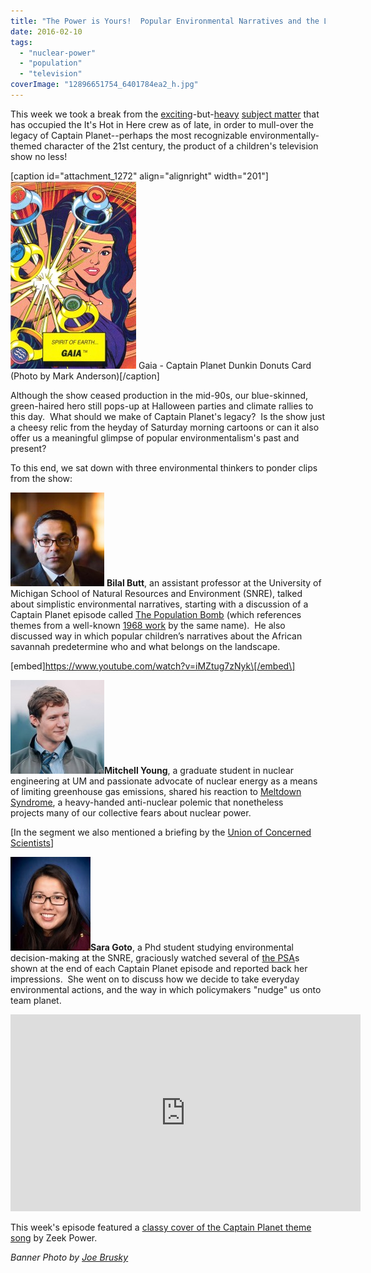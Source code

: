 ```yaml
---
title: "The Power is Yours!  Popular Environmental Narratives and the Legacy of Captain Planet"
date: 2016-02-10
tags: 
  - "nuclear-power"
  - "population"
  - "television"
coverImage: "12896651754_6401784ea2_h.jpg"
---
```


This week we took a break from the [exciting](http://www.hotinhere.us/2016/01/maintaining-the-lions-den-with-craig-packer/)\-but-[heavy](http://www.hotinhere.us/podcast/financing-biodiversity-conservation-the-case-of-the-birds-head-seascape/) [subject matter](http://www.hotinhere.us/podcast/last-animals-lasting-solutions-lions-the-last-animals-and-conservation-strategies/) that has occupied the It's Hot in Here crew as of late, in order to mull-over the legacy of Captain Planet--perhaps the most recognizable environmentally-themed character of the 21st century, the product of a children's television show no less!

\[caption id="attachment\_1272" align="alignright" width="201"\][![Gaia - Captain Planet Dunkin Donuts Card (Photographed by Mark Anderson)](images/4141724180_95f29457a2_b-201x300.jpg)](http://www.hotinhere.us/wp-content/uploads/2016/02/4141724180_95f29457a2_b.jpg) Gaia - Captain Planet Dunkin Donuts Card (Photo by Mark Anderson)\[/caption\]

Although the show ceased production in the mid-90s, our blue-skinned, green-haired hero still pops-up at Halloween parties and climate rallies to this day.  What should we make of Captain Planet's legacy?  Is the show just a cheesy relic from the heyday of Saturday morning cartoons or can it also offer us a meaningful glimpse of popular environmentalism's past and present?

To this end, we sat down with three environmental thinkers to ponder clips from the show:<!--more-->

[![Bilal Butt](images/SIDRAASIM-E-259-1-150x150.jpg)](http://www.hotinhere.us/wp-content/uploads/2016/02/SIDRAASIM-E-259-1.jpg) **Bilal Butt**, an assistant professor at the University of Michigan School of Natural Resources and Environment (SNRE), talked about simplistic environmental narratives, starting with a discussion of a Captain Planet episode called [The Population Bomb](https://www.youtube.com/watch?v=oQ6jm13jH_k) (which references themes from a well-known [1968 work](https://en.wikipedia.org/wiki/The_Population_Bomb) by the same name).  He also discussed way in which popular children’s narratives about the African savannah predetermine who and what belongs on the landscape.

\[embed\]https://www.youtube.com/watch?v=iMZtug7zNyk\[/embed\]

[![Mitchell Young](images/A95957A5A-150x150.jpg)](http://www.hotinhere.us/wp-content/uploads/2016/02/A95957A5A.jpg)**Mitchell Young**, a graduate student in nuclear engineering at UM and passionate advocate of nuclear energy as a means of limiting greenhouse gas emissions, shared his reaction to [Meltdown Syndrome](https://www.youtube.com/watch?v=qBdOFMXHUdw), a heavy-handed anti-nuclear polemic that nonetheless projects many of our collective fears about nuclear power.

\[In the segment we also mentioned a briefing by the [Union of Concerned Scientists](http://www.ucsusa.org/nuclear-power#.VrkPS_krLWI)\]

[![](images/Goto-Sara-1-1-e1455072118273-128x150.jpg)](http://www.hotinhere.us/wp-content/uploads/2016/02/Goto-Sara-1-1.jpg)**Sara Goto**, a Phd student studying environmental decision-making at the SNRE, graciously watched several of [the PSA](https://youtu.be/6BzDhZ3zTUE?t=3)s shown at the end of each Captain Planet episode and reported back her impressions.  She went on to discuss how we decide to take everyday environmental actions, and the way in which policymakers "nudge" us onto team planet.

<iframe src="https://www.youtube.com/embed/6BzDhZ3zTUE" width="560" height="315" frameborder="0" allowfullscreen="allowfullscreen"></iframe>

This week's episode featured a [classy cover of the Captain Planet theme song](https://www.youtube.com/watch?v=_RNXXiY4KSg) by Zeek Power.

_Banner Photo by [Joe Brusky](https://www.flickr.com/photos/40969298@N05/12896651754/in/photolist-kDCHfJ-7iZnxh-s7BNeK-8y9MuJ-8y6JVz-kDAxur-ajF2gp-7xCfix-kDCKHj-hgHbxP-4gvkbS-kDwHyR-kDBs8b-7iZn9s-kDuuLk-7xd1KX-kDt2rx-8y9MD7-kDCXuq-kDuC4r-kDtRkD-kDwnC9-6no9R-9Y17Mf-7iZstL-kDsPEP-9wpJGj-9wpKrJ-7iVCbF-7iZqPf-7iZqiA-7iZtEy-7xvVqQ-9wmLez-7iZpH9-bZ4Ddq-9XXeUe-7iVyhT-9sEGox-4x11ic-7iZuew-9sEGMR-9sHGR9-9sHFC3-9sHHbG-9sHF93-9wmJ38-bZ4CzE-7iZDQA-7iZrwq)_
